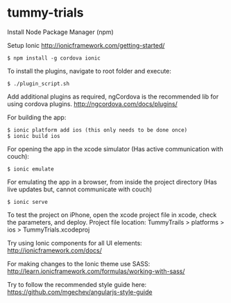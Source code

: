 # tummy-trials

Install Node Package Manager (npm)

Setup Ionic http://ionicframework.com/getting-started/

    $ npm install -g cordova ionic

To install the plugins, navigate to root folder and execute: 

    $ ./plugin_script.sh
    
Add additional plugins as required, ngCordova is the recommended lib for using cordova plugins. http://ngcordova.com/docs/plugins/ 

For building the app:

    $ ionic platform add ios (this only needs to be done once)
    $ ionic build ios

For opening the app in the xcode simulator (Has active communication with couch):

    $ ionic emulate 

For emulating the app in a browser, from inside the project directory (Has live updates but, cannot communicate with couch)

    $ ionic serve

To test the project on iPhone, open the xcode project file in xcode, check the parameters, and deploy.
Project file location: TummyTrails > platforms > ios > TummyTrials.xcodeproj

Try using Ionic components for all UI elements: http://ionicframework.com/docs/

For making changes to the Ionic theme use SASS: http://learn.ionicframework.com/formulas/working-with-sass/

Try to follow the recommended style guide here: https://github.com/mgechev/angularjs-style-guide
